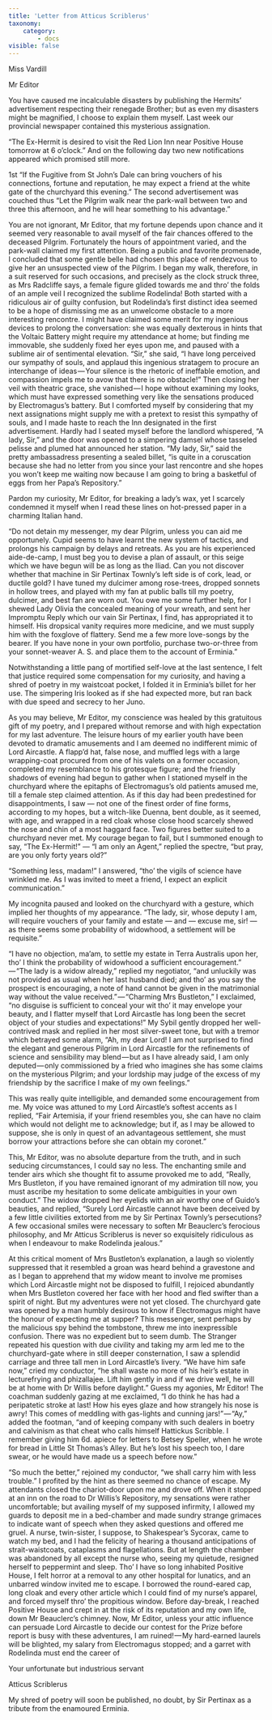 ```yaml
---
title: 'Letter from Atticus Scriblerus'
taxonomy:
    category:
        - docs
visible: false
---
```


<div class="author">Miss Vardill</div>

Mr Editor

You have caused me incalculable disasters by publishing the Hermits’ advertisement respecting their renegade Brother; but as even my disasters might be magnified, I choose to explain them myself. Last week our provincial newspaper contained this mysterious assignation.

“The Ex-Hermit is desired to visit the Red Lion Inn near Positive House tomorrow at 6 o’clock.” And on the following day two new notifications appeared which promised still more.

1st “If the Fugitive from St John’s Dale can bring vouchers of his connections, fortune and reputation, he may expect a friend at the white gate of the churchyard this evening.” The second advertisement was couched thus “Let the Pilgrim walk near the park-wall between two and three this afternoon, and he will hear something to his advantage.”

You are not ignorant, Mr Editor, that my fortune depends upon chance and it seemed very reasonable to avail myself of the fair chances offered to the deceased Pilgrim. Fortunately the hours of appointment varied, and the park-wall claimed my first attention. Being a public and favorite promenade, I concluded that some gentle belle had chosen this place of rendezvous to give her an unsuspected view of the Pilgrim. I began my walk, therefore, in a suit reserved for such occasions, and precisely as the clock struck three, as Mrs Radcliffe says, a female figure glided towards me and thro’ the folds of an ample veil I recognized the sublime Rodelinda! Both started with a ridiculous air of guilty confusion, but Rodelinda’s first distinct idea seemed to be a hope of dismissing me as an unwelcome obstacle to a more interesting rencontre. I might have claimed some merit for my ingenious devices to prolong the conversation: she was equally dexterous in hints that the Voltaic Battery might require my attendance at home; but finding me immovable, she suddenly fixed her eyes upon me, and paused with a sublime air of sentimental elevation. “Sir,” she said, “I have long perceived our sympathy of souls, and applaud this ingenious stratagem to procure an interchange of ideas — Your silence is the rhetoric of ineffable emotion, and compassion impels me to avow that there is no obstacle!” Then closing her veil with theatric grace, she vanished — I hope without examining my looks, which must have expressed something very like the sensations produced by Electromagus’s battery. But I comforted myself by considering that my next assignations might supply me with a pretext to resist this sympathy of souls, and I made haste to reach the Inn designated in the first advertisement. Hardly had I seated myself before the landlord whispered, “A lady, Sir,” and the door was opened to a simpering damsel whose tasseled pelisse and plumed hat announced her station. “My lady, Sir,” said the pretty ambassadress presenting a sealed billet, “is quite in a coruscation because she had no letter from you since your last rencontre and she hopes you won’t keep me waiting now because I am going to bring a basketful of eggs from her Papa’s Repository.”

Pardon my curiosity, Mr Editor, for breaking a lady’s wax, yet I scarcely condemned it myself when I read these lines on hot-pressed paper in a charming Italian hand.

“Do not detain my messenger, my dear Pilgrim, unless you can aid me opportunely. Cupid seems to have learnt the new system of tactics, and prolongs his campaign by delays and retreats. As you are his experienced aide-de-camp, I must beg you to devise a plan of assault, or this seige which we have begun will be as long as the Iliad. Can you not discover whether that machine in Sir Pertinax Townly’s left side is of cork, lead, or ductile gold? I have tuned my dulcimer among rose-trees, dropped sonnets in hollow trees, and played with my fan at public balls till my poetry, dulcimer, and best fan are worn out. You owe me some further help, for I shewed Lady Olivia the concealed meaning of your wreath, and sent her Impromptu Reply which our vain Sir Pertinax, I find, has appropriated it to himself. His dropsical vanity requires more medicine, and we must supply him with the foxglove of flattery. Send me a few more love-songs by the bearer. If you have none in your own portfolio, purchase two-or-three from your sonnet-weaver A. S. and place them to the account of Erminia.”

Notwithstanding a little pang of mortified self-love at the last sentence, I felt that justice required some compensation for my curiosity, and having a shred of poetry in my waistcoat pocket, I folded it in Erminia’s billet for her use. The simpering Iris looked as if she had expected more, but ran back with due speed and secrecy to her Juno.

As you may believe, Mr Editor, my conscience was healed by this gratuitous gift of my poetry, and I prepared without remorse and with high expectation for my last adventure. The leisure hours of my earlier youth have been devoted to dramatic amusements and I am deemed no indifferent mimic of Lord Aircastle. A flapp’d hat, false nose, and muffled legs with a large wrapping-coat procured from one of his valets on a former occasion, completed my resemblance to his grotesque figure; and the friendly shadows of evening had begun to gather when I stationed myself in the churchyard where the epitaphs of Electromagus’s old patients amused me, till a female step claimed attention. As if this day had been predestined for disappointments, I saw — not one of the finest order of fine forms, according to my hopes, but a witch-like Duenna, bent double, as it seemed, with age, and wrapped in a red cloak whose close hood scarcely shewed the nose and chin of a most haggard face. Two figures better suited to a churchyard never met. My courage began to fail, but I summoned enough to say, “The Ex-Hermit!” — “I am only an Agent,” replied the spectre, “but pray, are you only forty years old?”  

“Something less, madam!” I answered, “tho’ the vigils of science have wrinkled me. As I was invited to meet a friend, I expect an explicit communication.”

My incognita paused and looked on the churchyard with a gesture, which implied her thoughts of my appearance. “The lady, sir, whose deputy I am, will require vouchers of your family and estate — and — excuse me, sir! — as there seems some probability of widowhood, a settlement will be requisite.”

“I have no objection, ma’am, to settle my estate in Terra Australis upon her, tho’ I think the probability of widowhood a sufficient encouragement.” — “The lady is a widow already,” replied my negotiator, “and unluckily was not provided as usual when her last husband died; and tho’ as you say the prospect is encouraging, a note of hand cannot be given in the matrimonial way without the value received.” — “Charming Mrs Bustleton,” I exclaimed, “no disguise is sufficient to conceal your wit tho’ it may envelope your beauty, and I flatter myself that Lord Aircastle has long been the secret object of your studies and expectations!” My Sybil gently dropped her well-contrived mask and replied in her most silver-sweet tone, but with a tremor which betrayed some alarm, “Ah, my dear Lord! I am not surprised to find the elegant and generous Pilgrim in Lord Aircastle for the refinements of science and sensibility may blend — but as I have already said, I am only deputed — only commissioned by a fried who imagines she has some claims on the mysterious Pilgrim; and your lordship may judge of the excess of my friendship by the sacrifice I make of my own feelings.”

This was really quite intelligible, and demanded some encouragement from me. My voice was attuned to my Lord Aircastle’s softest accents as I replied, “Fair Artemisia, if your friend resembles you, she can have no claim which would not delight me to acknowledge; but if, as I may be allowed to suppose, she is only in quest of an advantageous settlement, she must borrow your attractions before she can obtain my coronet.”

This, Mr Editor, was no absolute departure from the truth, and in such seducing circumstances, I could say no less. The enchanting smile and tender airs which she thought fit to assume provoked me to add, “Really, Mrs Bustleton, if you have remained ignorant of my admiration till now, you must ascribe my hesitation to some delicate ambiguities in your own conduct.” The widow dropped her eyelids with an air worthy one of Guido’s beauties, and replied, “Surely Lord Aircastle cannot have been deceived by a few little civilities extorted from me by Sir Pertinax Townly’s persecutions? A few occasional smiles were necessary to soften Mr Beauclerc’s ferocious philosophy, and Mr Atticus Scriblerus is never so exquisitely ridiculous as when I endeavour to make Rodelinda jealous.”

At this critical moment of Mrs Bustleton’s explanation, a laugh so violently suppressed that it resembled a groan was heard behind a gravestone and as I began to apprehend that my widow meant to involve me promises which Lord Aircastle might not be disposed to fulfill, I rejoiced abundantly when Mrs Bustleton covered her face with her hood and fled swifter than a spirit of night. But my adventures were not yet closed. The churchyard gate was opened by a man humbly desirous to know if Electromagus might have the honour of expecting me at supper? This messenger, sent perhaps by the malicious spy behind the tombstone, threw me into inexpressible confusion. There was no expedient but to seem dumb. The Stranger repeated his question with due civility and taking my arm led me to the churchyard-gate where in still deeper consternation, I saw a splendid carriage and three tall men in Lord Aircastle’s livery. “We have him safe now,” cried my conductor, “he shall waste no more of his heir’s estate in lecturefrying and phizallajee. Lift him gently in and if we drive well, he will be at home with Dr Willis before daylight.” Guess my agonies, Mr Editor! The coachman suddenly gazing at me exclaimed, “I do think he has had a peripatetic stroke at last! How his eyes glaze and how strangely his nose is awry! This comes of meddling with gas-lights and cunning jars!” — “Ay,” added the footman, “and of keeping company with such dealers in boetry and calvinism as that cheat who calls himself Hattickus Scribble. I remember giving him 6d. apiece for letters to Betsey Speller, when he wrote for bread in Little St Thomas’s Alley. But he’s lost his speech too, I dare swear, or he would have made us a speech before now.”

“So much the better,” rejoined my conductor, “we shall carry him with less trouble.” I profited by the hint as there seemed no chance of escape. My attendants closed the chariot-door upon me and drove off. When it stopped at an inn on the road to Dr Willis’s Repository, my sensations were rather uncomfortable; but availing myself of my supposed infirmity, I allowed my guards to deposit me in a bed-chamber and made sundry strange grimaces to indicate want of speech when they asked questions and offered me gruel. A nurse, twin-sister, I suppose, to Shakespear’s Sycorax, came to watch my bed, and I had the felicity of hearing a thousand anticipations of strait-waistcoats, cataplasms and flagellations. But at length the chamber was abandoned by all except the nurse who, seeing my quietude, resigned herself to peppermint and sleep. Tho’ I have so long inhabited Positive House, I felt horror at a removal to any other hospital for lunatics, and an unbarred window invited me to escape. I borrowed the round-eared cap, long cloak and every other article which I could find of my nurse’s apparel, and forced myself thro’ the propitious window. Before day-break, I reached Positive House and crept in at the risk of its reputation and my own life, down Mr Beauclerc’s chimney. Now, Mr Editor, unless your attic influence can persuade Lord Aircastle to decide our contest for the Prize before report is busy with these adventures, I am ruined! — My hard-earned laurels will be blighted, my salary from Electromagus stopped; and a garret with Rodelinda must end the career of 

Your unfortunate but industrious servant

Atticus Scriblerus

My shred of poetry will soon be published, no doubt, by Sir Pertinax as a tribute from the enamoured Erminia.